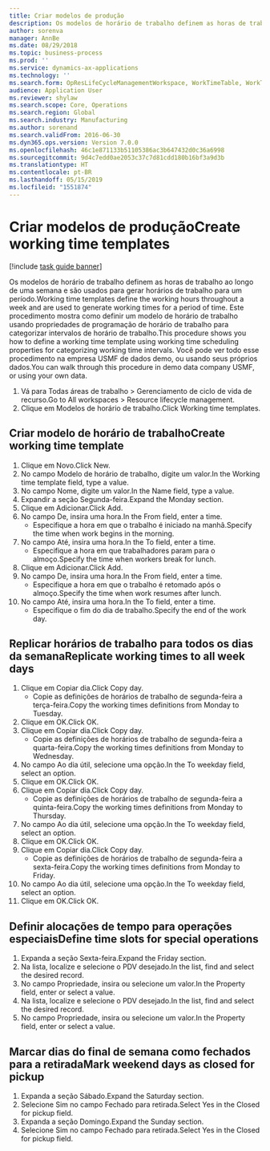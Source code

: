 ```yaml
---
title: Criar modelos de produção
description: Os modelos de horário de trabalho definem as horas de trabalho ao longo de uma semana e são usados para gerar horários de trabalho para um período.
author: sorenva
manager: AnnBe
ms.date: 08/29/2018
ms.topic: business-process
ms.prod: ''
ms.service: dynamics-ax-applications
ms.technology: ''
ms.search.form: OpResLifeCycleManagementWorkspace, WorkTimeTable, WorkTimeCopyDayDialog
audience: Application User
ms.reviewer: shylaw
ms.search.scope: Core, Operations
ms.search.region: Global
ms.search.industry: Manufacturing
ms.author: sorenand
ms.search.validFrom: 2016-06-30
ms.dyn365.ops.version: Version 7.0.0
ms.openlocfilehash: 46c1e871133b51105386ac3b647432d0c36a6998
ms.sourcegitcommit: 9d4c7edd0ae2053c37c7d81cdd180b16bf3a9d3b
ms.translationtype: HT
ms.contentlocale: pt-BR
ms.lasthandoff: 05/15/2019
ms.locfileid: "1551874"
---
```

# <a name="create-working-time-templates"></a><span data-ttu-id="a8727-103">Criar modelos de produção</span><span class="sxs-lookup"><span data-stu-id="a8727-103">Create working time templates</span></span>

[!include [task guide banner](../../includes/task-guide-banner.md)]

<span data-ttu-id="a8727-104">Os modelos de horário de trabalho definem as horas de trabalho ao longo de uma semana e são usados para gerar horários de trabalho para um período.</span><span class="sxs-lookup"><span data-stu-id="a8727-104">Working time templates define the working hours throughout a week and are used to generate working times for a period of time.</span></span> <span data-ttu-id="a8727-105">Este procedimento mostra como definir um modelo de horário de trabalho usando propriedades de programação de horário de trabalho para categorizar intervalos de horário de trabalho.</span><span class="sxs-lookup"><span data-stu-id="a8727-105">This procedure shows you how to define a working time template using working time scheduling properties for categorizing working time intervals.</span></span> <span data-ttu-id="a8727-106">Você pode ver todo esse procedimento na empresa USMF de dados demo, ou usando seus próprios dados.</span><span class="sxs-lookup"><span data-stu-id="a8727-106">You can walk through this procedure in demo data company USMF, or using your own data.</span></span>

1. <span data-ttu-id="a8727-107">Vá para Todas áreas de trabalho > Gerenciamento de ciclo de vida de recurso.</span><span class="sxs-lookup"><span data-stu-id="a8727-107">Go to All workspaces > Resource lifecycle management.</span></span>
2. <span data-ttu-id="a8727-108">Clique em Modelos de horário de trabalho.</span><span class="sxs-lookup"><span data-stu-id="a8727-108">Click Working time templates.</span></span>

## <a name="create-working-time-template"></a><span data-ttu-id="a8727-109">Criar modelo de horário de trabalho</span><span class="sxs-lookup"><span data-stu-id="a8727-109">Create working time template</span></span>
1. <span data-ttu-id="a8727-110">Clique em Novo.</span><span class="sxs-lookup"><span data-stu-id="a8727-110">Click New.</span></span>
2. <span data-ttu-id="a8727-111">No campo Modelo de horário de trabalho, digite um valor.</span><span class="sxs-lookup"><span data-stu-id="a8727-111">In the Working time template field, type a value.</span></span>
3. <span data-ttu-id="a8727-112">No campo Nome, digite um valor.</span><span class="sxs-lookup"><span data-stu-id="a8727-112">In the Name field, type a value.</span></span>
4. <span data-ttu-id="a8727-113">Expandir a seção Segunda-feira.</span><span class="sxs-lookup"><span data-stu-id="a8727-113">Expand the Monday section.</span></span>
5. <span data-ttu-id="a8727-114">Clique em Adicionar.</span><span class="sxs-lookup"><span data-stu-id="a8727-114">Click Add.</span></span>
6. <span data-ttu-id="a8727-115">No campo De, insira uma hora.</span><span class="sxs-lookup"><span data-stu-id="a8727-115">In the From field, enter a time.</span></span>
    * <span data-ttu-id="a8727-116">Especifique a hora em que o trabalho é iniciado na manhã.</span><span class="sxs-lookup"><span data-stu-id="a8727-116">Specify the time when work begins in the morning.</span></span>  
7. <span data-ttu-id="a8727-117">No campo Até, insira uma hora.</span><span class="sxs-lookup"><span data-stu-id="a8727-117">In the To field, enter a time.</span></span>
    * <span data-ttu-id="a8727-118">Especifique a hora em que trabalhadores param para o almoço.</span><span class="sxs-lookup"><span data-stu-id="a8727-118">Specify the time when workers break for lunch.</span></span>  
8. <span data-ttu-id="a8727-119">Clique em Adicionar.</span><span class="sxs-lookup"><span data-stu-id="a8727-119">Click Add.</span></span>
9. <span data-ttu-id="a8727-120">No campo De, insira uma hora.</span><span class="sxs-lookup"><span data-stu-id="a8727-120">In the From field, enter a time.</span></span>
    * <span data-ttu-id="a8727-121">Especifique a hora em que o trabalho é retomado após o almoço.</span><span class="sxs-lookup"><span data-stu-id="a8727-121">Specify the time when work resumes after lunch.</span></span>  
10. <span data-ttu-id="a8727-122">No campo Até, insira uma hora.</span><span class="sxs-lookup"><span data-stu-id="a8727-122">In the To field, enter a time.</span></span>
    * <span data-ttu-id="a8727-123">Especifique o fim do dia de trabalho.</span><span class="sxs-lookup"><span data-stu-id="a8727-123">Specify the end of the work day.</span></span>  

## <a name="replicate-working-times-to-all-week-days"></a><span data-ttu-id="a8727-124">Replicar horários de trabalho para todos os dias da semana</span><span class="sxs-lookup"><span data-stu-id="a8727-124">Replicate working times to all week days</span></span>
1. <span data-ttu-id="a8727-125">Clique em Copiar dia.</span><span class="sxs-lookup"><span data-stu-id="a8727-125">Click Copy day.</span></span>
    * <span data-ttu-id="a8727-126">Copie as definições de horários de trabalho de segunda-feira a terça-feira.</span><span class="sxs-lookup"><span data-stu-id="a8727-126">Copy the working times definitions from Monday to Tuesday.</span></span>  
2. <span data-ttu-id="a8727-127">Clique em OK.</span><span class="sxs-lookup"><span data-stu-id="a8727-127">Click OK.</span></span>
3. <span data-ttu-id="a8727-128">Clique em Copiar dia.</span><span class="sxs-lookup"><span data-stu-id="a8727-128">Click Copy day.</span></span>
    * <span data-ttu-id="a8727-129">Copie as definições de horários de trabalho de segunda-feira a quarta-feira.</span><span class="sxs-lookup"><span data-stu-id="a8727-129">Copy the working times definitions from Monday to Wednesday.</span></span>  
4. <span data-ttu-id="a8727-130">No campo Ao dia útil, selecione uma opção.</span><span class="sxs-lookup"><span data-stu-id="a8727-130">In the To weekday field, select an option.</span></span>
5. <span data-ttu-id="a8727-131">Clique em OK.</span><span class="sxs-lookup"><span data-stu-id="a8727-131">Click OK.</span></span>
6. <span data-ttu-id="a8727-132">Clique em Copiar dia.</span><span class="sxs-lookup"><span data-stu-id="a8727-132">Click Copy day.</span></span>
    * <span data-ttu-id="a8727-133">Copie as definições de horários de trabalho de segunda-feira a quinta-feira.</span><span class="sxs-lookup"><span data-stu-id="a8727-133">Copy the working times definitions from Monday to Thursday.</span></span>  
7. <span data-ttu-id="a8727-134">No campo Ao dia útil, selecione uma opção.</span><span class="sxs-lookup"><span data-stu-id="a8727-134">In the To weekday field, select an option.</span></span>
8. <span data-ttu-id="a8727-135">Clique em OK.</span><span class="sxs-lookup"><span data-stu-id="a8727-135">Click OK.</span></span>
9. <span data-ttu-id="a8727-136">Clique em Copiar dia.</span><span class="sxs-lookup"><span data-stu-id="a8727-136">Click Copy day.</span></span>
    * <span data-ttu-id="a8727-137">Copie as definições de horários de trabalho de segunda-feira a sexta-feira.</span><span class="sxs-lookup"><span data-stu-id="a8727-137">Copy the working times definitions from Monday to Friday.</span></span>  
10. <span data-ttu-id="a8727-138">No campo Ao dia útil, selecione uma opção.</span><span class="sxs-lookup"><span data-stu-id="a8727-138">In the To weekday field, select an option.</span></span>
11. <span data-ttu-id="a8727-139">Clique em OK.</span><span class="sxs-lookup"><span data-stu-id="a8727-139">Click OK.</span></span>

## <a name="define-time-slots-for-special-operations"></a><span data-ttu-id="a8727-140">Definir alocações de tempo para operações especiais</span><span class="sxs-lookup"><span data-stu-id="a8727-140">Define time slots for special operations</span></span>
1. <span data-ttu-id="a8727-141">Expanda a seção Sexta-feira.</span><span class="sxs-lookup"><span data-stu-id="a8727-141">Expand the Friday section.</span></span>
2. <span data-ttu-id="a8727-142">Na lista, localize e selecione o PDV desejado.</span><span class="sxs-lookup"><span data-stu-id="a8727-142">In the list, find and select the desired record.</span></span>
3. <span data-ttu-id="a8727-143">No campo Propriedade, insira ou selecione um valor.</span><span class="sxs-lookup"><span data-stu-id="a8727-143">In the Property field, enter or select a value.</span></span>
4. <span data-ttu-id="a8727-144">Na lista, localize e selecione o PDV desejado.</span><span class="sxs-lookup"><span data-stu-id="a8727-144">In the list, find and select the desired record.</span></span>
5. <span data-ttu-id="a8727-145">No campo Propriedade, insira ou selecione um valor.</span><span class="sxs-lookup"><span data-stu-id="a8727-145">In the Property field, enter or select a value.</span></span>

## <a name="mark-weekend-days-as-closed-for-pickup"></a><span data-ttu-id="a8727-146">Marcar dias do final de semana como fechados para a retirada</span><span class="sxs-lookup"><span data-stu-id="a8727-146">Mark weekend days as closed for pickup</span></span>
1. <span data-ttu-id="a8727-147">Expanda a seção Sábado.</span><span class="sxs-lookup"><span data-stu-id="a8727-147">Expand the Saturday section.</span></span>
2. <span data-ttu-id="a8727-148">Selecione Sim no campo Fechado para retirada.</span><span class="sxs-lookup"><span data-stu-id="a8727-148">Select Yes in the Closed for pickup field.</span></span>
3. <span data-ttu-id="a8727-149">Expanda a seção Domingo.</span><span class="sxs-lookup"><span data-stu-id="a8727-149">Expand the Sunday section.</span></span>
4. <span data-ttu-id="a8727-150">Selecione Sim no campo Fechado para retirada.</span><span class="sxs-lookup"><span data-stu-id="a8727-150">Select Yes in the Closed for pickup field.</span></span>

